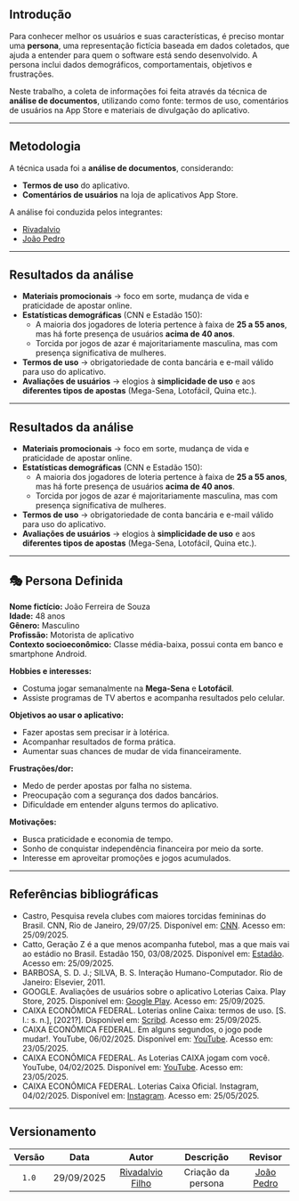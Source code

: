 ## Introdução  

Para conhecer melhor os usuários e suas características, é preciso montar uma **persona**, uma representação fictícia baseada em dados coletados, que ajuda a entender para quem o software está sendo desenvolvido. A persona inclui dados demográficos, comportamentais, objetivos e frustrações.  

Neste trabalho, a coleta de informações foi feita através da técnica de **análise de documentos**, utilizando como fonte: termos de uso, comentários de usuários na App Store e materiais de divulgação do aplicativo.  

---

## Metodologia  

A técnica usada foi a **análise de documentos**, considerando:  
- **Termos de uso** do aplicativo.  
- **Comentários de usuários** na loja de aplicativos App Store.   

A análise foi conduzida pelos integrantes:  
- [Rivadalvio](https://github.com/Rivafilho)
- [João Pedro](https://github.com/Jadequilin)   

---

## Resultados da análise  

- **Materiais promocionais** → foco em sorte, mudança de vida e praticidade de apostar online.  
- **Estatísticas demográficas** (CNN e Estadão 150):  
  - A maioria dos jogadores de loteria pertence à faixa de **25 a 55 anos**, mas há forte presença de usuários **acima de 40 anos**.  
  - Torcida por jogos de azar é majoritariamente masculina, mas com presença significativa de mulheres.  
- **Termos de uso** → obrigatoriedade de conta bancária e e-mail válido para uso do aplicativo.  
- **Avaliações de usuários** → elogios à **simplicidade de uso** e aos **diferentes tipos de apostas** (Mega-Sena, Lotofácil, Quina etc.).  

---

## Resultados da análise  

- **Materiais promocionais** → foco em sorte, mudança de vida e praticidade de apostar online.  
- **Estatísticas demográficas** (CNN e Estadão 150):  
  - A maioria dos jogadores de loteria pertence à faixa de **25 a 55 anos**, mas há forte presença de usuários **acima de 40 anos**.  
  - Torcida por jogos de azar é majoritariamente masculina, mas com presença significativa de mulheres.  
- **Termos de uso** → obrigatoriedade de conta bancária e e-mail válido para uso do aplicativo.  
- **Avaliações de usuários** → elogios à **simplicidade de uso** e aos **diferentes tipos de apostas** (Mega-Sena, Lotofácil, Quina etc.).  

---

## 🎭 Persona Definida  

**Nome fictício:** João Ferreira de Souza  
**Idade:** 48 anos  
**Gênero:** Masculino  
**Profissão:** Motorista de aplicativo  
**Contexto socioeconômico:** Classe média-baixa, possui conta em banco e smartphone Android.  

**Hobbies e interesses:**  
- Costuma jogar semanalmente na **Mega-Sena** e **Lotofácil**.  
- Assiste programas de TV abertos e acompanha resultados pelo celular.  

**Objetivos ao usar o aplicativo:**  
- Fazer apostas sem precisar ir à lotérica.  
- Acompanhar resultados de forma prática.  
- Aumentar suas chances de mudar de vida financeiramente.  

**Frustrações/dor:**  
- Medo de perder apostas por falha no sistema.  
- Preocupação com a segurança dos dados bancários.  
- Dificuldade em entender alguns termos do aplicativo.  

**Motivações:**  
- Busca praticidade e economia de tempo.  
- Sonho de conquistar independência financeira por meio da sorte.  
- Interesse em aproveitar promoções e jogos acumulados.  

---

## Referências bibliográficas  

- Castro, Pesquisa revela clubes com maiores torcidas femininas do Brasil. CNN, Rio de Janeiro, 29/07/25. Disponível em: [CNN](https://www.cnnbrasil.com.br/esportes/brasileirao/pesquisa-revela-clubes-com-maiores-torcidas-femininas-do-brasil-veja). Acesso em: 25/09/2025.  
- Catto, Geração Z é a que menos acompanha futebol, mas a que mais vai ao estádio no Brasil. Estadão 150, 03/08/2025. Disponível em: [Estadão](https://www.estadao.com.br/esportes/futebol/geracao-z-e-a-que-menos-acompanha-futebol-mas-a-que-mais-vai-ao-estadio-no-brasil/#:~:text=Sem%20recorte%20etário%2C%2075%25%20dos,24%20anos%2C%20com%2067%25). Acesso em: 25/09/2025.  
- BARBOSA, S. D. J.; SILVA, B. S. Interação Humano-Computador. Rio de Janeiro: Elsevier, 2011.  
- GOOGLE. Avaliações de usuários sobre o aplicativo Loterias Caixa. Play Store, 2025. Disponível em: [Google Play](https://play.google.com/store/apps/details?id=br.gov.caixa.loterias.apostas&hl=en_GB&gl=BR&pli=1). Acesso em: 25/09/2025.  
- CAIXA ECONÔMICA FEDERAL. Loterias online Caixa: termos de uso. [S. l.: s. n.], [2021?]. Disponível em: [Scribd](https://pt.scribd.com/document/515317969/Loterias-online-Caixa-TERMOS-DE-USO). Acesso em: 25/09/2025.  
- CAIXA ECONÔMICA FEDERAL. Em alguns segundos, o jogo pode mudar!. YouTube, 06/02/2025. Disponível em: [YouTube](https://www.youtube.com/watch?v=KNT7SYq3Kc0). Acesso em: 23/05/2025.  
- CAIXA ECONÔMICA FEDERAL. As Loterias CAIXA jogam com você. YouTube, 04/02/2025. Disponível em: [YouTube](https://www.youtube.com/watch?v=AgX2HAZG32s). Acesso em: 23/05/2025.  
- CAIXA ECONÔMICA FEDERAL. Loterias Caixa Oficial. Instagram, 04/02/2025. Disponível em: [Instagram](https://www.instagram.com/loteriascaixaoficial). Acesso em: 25/05/2025.  

---

## Versionamento  

| Versão | Data       | Autor               | Descrição          | Revisor |
|:------:|:----------:|:-------------------:|:-----------------:|:-------:|
| `1.0`  | 29/09/2025 | [Rivadalvio Filho](https://github.com/RivaFilho) | Criação da persona | [João Pedro](https://github.com/Jadequilin) |  
